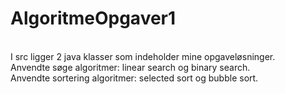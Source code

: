 # AlgoritmeOpgaver1
</br>
I src ligger 2 java klasser som indeholder mine opgaveløsninger.
</br>
Anvendte søge algoritmer: linear search og binary search.
</br>
Anvendte sortering algoritmer: selected sort og bubble sort.
